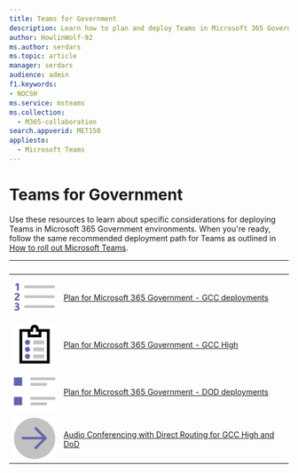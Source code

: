 ```yaml
---
title: Teams for Government
description: Learn how to plan and deploy Teams in Microsoft 365 Government environments.
author: HowlinWolf-92
ms.author: serdars
ms.topic: article
manager: serdars
audience: admin
f1.keywords:
- NOCSH
ms.service: msteams
ms.collection: 
  - M365-collaboration
search.appverid: MET150
appliesto: 
  - Microsoft Teams
---
```


# Teams for Government

Use these resources to learn about specific considerations for deploying Teams in Microsoft 365 Government environments. When you're ready, follow the same recommended deployment path for Teams as outlined in [How to roll out Microsoft Teams](../deploy-overview.md).

| &nbsp; |&nbsp; |
| ------------- | ------------- |
| ![Screenshot of numbered list icon.](../media/list-123-teams.svg)  |  [Plan for Microsoft 365 Government - GCC deployments](../plan-for-government-gcc.md) |
| ![Screenshot of clipboard with a list of tasks icon.](../media/tasks-teams.svg) | [Plan for Microsoft 365 Government - GCC High](../plan-for-government-gcc-high.md) |
| ![Screenshot of bulleted list items icon.](../media/task-list-planning-teams.svg)  |  [Plan for Microsoft 365 Government - DOD deployments](../plan-for-government-dod.md) |
| ![Screenshot of right arrow icon.](../media/arrow-right-2-teams.svg)  |  [Audio Conferencing with Direct Routing for GCC High and DoD](../audio-conferencing-with-direct-routing-for-gcch-and-dod.md) |
